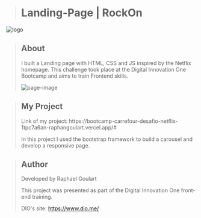 ><h1>Landing-Page | RockOn</h1>
![logo](https://user-images.githubusercontent.com/102624691/175290314-e6e5337f-8723-4c9d-8430-250c0ec51f8c.jpg)


><h2>About</h2>
>I built a Landing page with HTML, CSS and JS inspired by the Netflix homepage.
>This challenge took place at the Digital Innovation One Bootcamp and aims to train Frontend skills.
> 
>![page-image](https://user-images.githubusercontent.com/102624691/175289023-144f15d2-b4c9-49fb-8899-09ed281961f3.jpg)

><h2>My Project</h2>
>Link of my project: https://bootcamp-carrefour-desafio-netflix-1tpc7a6an-raphangoulart.vercel.app/#
>
>
>In this project I used the bootstrap framework to build a carousel and develop a responsive page.

><h2>Author</h2>
>Developed by Raphael Goulart
>
>This project was presented as part of the Digital Innovation One front-end training. 
>
>DIO's site: https://www.dio.me/
